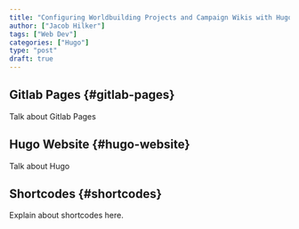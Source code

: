 ```yaml
---
title: "Configuring Worldbuilding Projects and Campaign Wikis with Hugo and Gitlab Pages"
author: ["Jacob Hilker"]
tags: ["Web Dev"]
categories: ["Hugo"]
type: "post"
draft: true
---
```


## Gitlab Pages {#gitlab-pages}

Talk about Gitlab Pages


## Hugo Website {#hugo-website}

Talk about Hugo


## Shortcodes {#shortcodes}

Explain about shortcodes here.